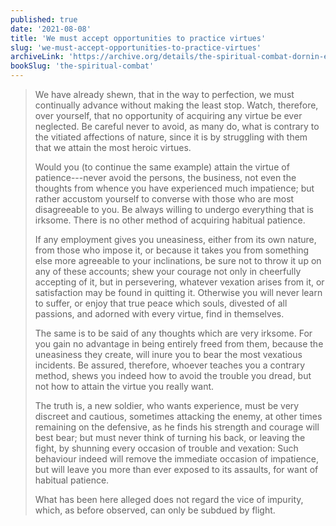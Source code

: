 ```yaml
---
published: true
date: '2021-08-08'
title: 'We must accept opportunities to practice virtues'
slug: 'we-must-accept-opportunities-to-practice-virtues'
archiveLink: 'https://archive.org/details/the-spiritual-combat-dornin-edition/page/140?view=theater'
bookSlug: 'the-spiritual-combat'
---
```


> We have already shewn, that in the way to perfection, we must continually advance without making the least stop. Watch, therefore, over yourself, that no opportunity of acquiring any virtue be ever neglected. Be careful never to avoid, as many do, what is contrary to the vitiated affections of nature, since it is by struggling with them that we attain the most heroic virtues.
>
> Would you (to continue the same example) attain the virtue of patience---never avoid the persons, the business, not even the thoughts from whence you have experienced much impatience; but rather accustom yourself to converse with those who are most disagreeable to you. Be always willing to undergo everything that is irksome. There is no other method of acquiring habitual patience.
>
> If any employment gives you uneasiness, either from its own nature, from those who impose it, or because it takes you from something else more agreeable to your inclinations, be sure not to throw it up on any of these accounts; shew your courage not only in cheerfully accepting of it, but in persevering, whatever vexation arises from it, or satisfaction may be found in quitting it. Otherwise you will never learn to suffer, or enjoy that true peace which souls, divested of all passions, and adorned with every virtue, find in themselves.
>
> The same is to be said of any thoughts which are very irksome. For you gain no advantage in being entirely freed from them, because the uneasiness they create, will inure you to bear the most vexatious incidents. Be assured, therefore, whoever teaches you a contrary method, shews you indeed how to avoid the trouble you dread, but not how to attain the virtue you really want.
>
> The truth is, a new soldier, who wants experience, must be very discreet and cautious, sometimes attacking the enemy, at other times remaining on the defensive, as he finds his strength and courage will best bear; but must never think of turning his back, or leaving the fight, by shunning every occasion of trouble and vexation: Such behaviour indeed will remove the immediate occasion of impatience, but will leave you more than ever exposed to its assaults, for want of habitual patience.
>
> What has been here alleged does not regard the vice of impurity, which, as before observed, can only be subdued by flight.